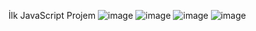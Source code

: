 İlk JavaScript Projem
![image](https://user-images.githubusercontent.com/130854133/233505533-858fcd07-f40a-40ac-a300-b51687c65633.png)
![image](https://user-images.githubusercontent.com/130854133/233505540-e81b9744-a97f-46c0-b589-476ea0f8c06c.png)
![image](https://user-images.githubusercontent.com/130854133/233505550-3ecf52eb-59d0-4d71-bb25-413fa0212ad7.png)
![image](https://user-images.githubusercontent.com/130854133/233505556-fd985445-9eb3-409a-986a-b1614a620b73.png)
